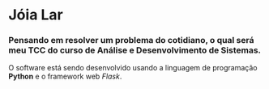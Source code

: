 # Jóia Lar 

### Pensando em resolver um problema do cotidiano, o qual será meu TCC do curso de Análise e Desenvolvimento de Sistemas.

O software está sendo desenvolvido usando a linguagem de programação **Python** e o framework web _Flask_.
